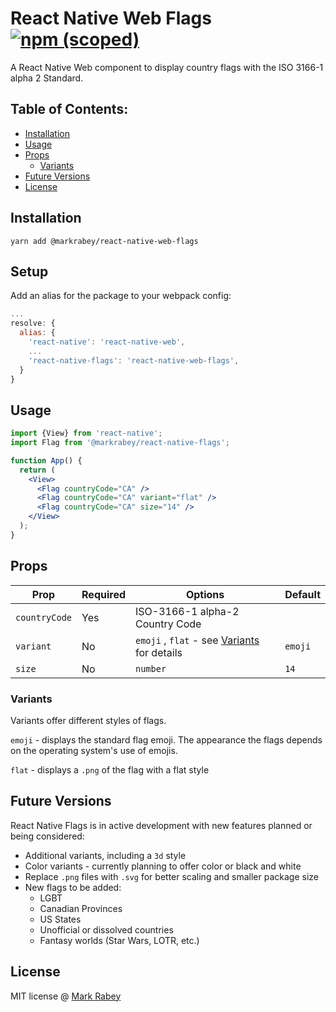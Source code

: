 # React Native Web Flags [![npm (scoped)](https://img.shields.io/npm/v/@markrabey/react-native-web-flags)](https://www.npmjs.com/@markrabey/react-native-flags)

A React Native Web component to display country flags with the ISO 3166-1 alpha 2 Standard.

## Table of Contents:

- [Installation](#installation)
- [Usage](#usage)
- [Props](#props)
  - [Variants](#variants)
- [Future Versions](#future-versions)
- [License](#license)

## Installation

```
yarn add @markrabey/react-native-web-flags
```

## Setup

Add an alias for the package to your webpack config:

```js
...
resolve: {
  alias: {
    'react-native': 'react-native-web',
    ...
    'react-native-flags': 'react-native-web-flags',
  }
}

```

## Usage

```jsx
import {View} from 'react-native';
import Flag from '@markrabey/react-native-flags';

function App() {
  return (
    <View>
      <Flag countryCode="CA" />
      <Flag countryCode="CA" variant="flat" />
      <Flag countryCode="CA" size="14" />
    </View>
  );
}
```

## Props

| Prop          | Required | Options                                                  | Default |
| ------------- | -------- | -------------------------------------------------------- | ------- |
| `countryCode` | Yes      | ISO-3166-1 alpha-2 Country Code                          |
| `variant`     | No       | `emoji` , `flat` - see [Variants](#variants) for details | `emoji` |
| `size`        | No       | `number`                                                 | `14`    |

### Variants

Variants offer different styles of flags.

`emoji` - displays the standard flag emoji. The appearance the flags depends on the operating system's use of emojis.

`flat` - displays a `.png` of the flag with a flat style

## Future Versions

React Native Flags is in active development with new features planned or being considered:

- Additional variants, including a `3d` style
- Color variants - currently planning to offer color or black and white
- Replace `.png` files with `.svg` for better scaling and smaller package size
- New flags to be added:
  - LGBT
  - Canadian Provinces
  - US States
  - Unofficial or dissolved countries
  - Fantasy worlds (Star Wars, LOTR, etc.)

## License

MIT license @ [Mark Rabey](markrabey.com)
